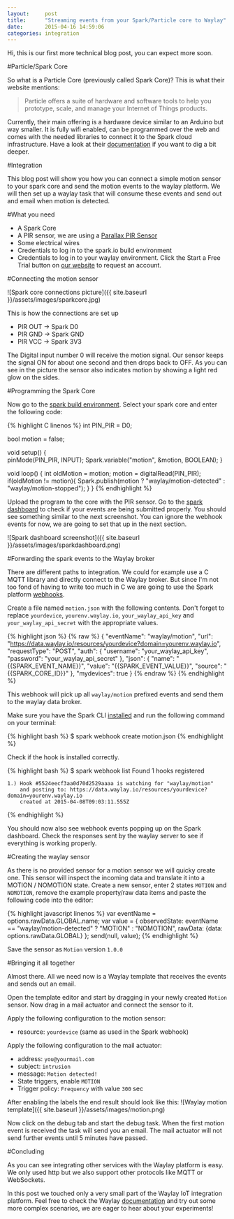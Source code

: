 ```yaml
---
layout:     post
title:      "Streaming events from your Spark/Particle core to Waylay"
date:       2015-04-16 14:59:06
categories: integration
---
```

Hi, this is our first more technical blog post, you can expect more soon.

#Particle/Spark Core

So what is a Particle Core (previously called Spark Core)?
This is what their website mentions:

> Particle offers a suite of hardware and software tools to help you
> prototype, scale, and manage your Internet of Things products.

Currently, their main offering is a hardware device similar to an Arduino but way smaller. It is fully wifi enabled, can be programmed over the web and comes with the needed libraries to connect it to the Spark cloud infrastructure. Have a look at their [documentation][sparkdocs] if you want to dig a bit deeper.

#Integration

This blog post will show you how you can connect a simple motion sensor to
your spark core and send the motion events to the waylay platform. We will then
set up a waylay task that will consume these events and send out and email when
motion is detected.

#What you need

* A Spark Core
* A PIR sensor, we are using a [Parallax PIR Sensor][parallax-pir]
* Some electrical wires
* Credentials to log in to the spark.io build environment
* Credentials to log in to your waylay environment. Click the Start a Free Trial button on [our website][waylayio] to request an account.

#Connecting the motion sensor

![Spark core connections picture]({{ site.baseurl }}/assets/images/sparkcore.jpg)

This is how the connections are set up

* PIR OUT &rarr; Spark D0
* PIR GND &rarr; Spark GND
* PIR VCC &rarr; Spark 3V3

The Digital input number 0 will receive the motion signal. Our sensor keeps the
signal ON for about one second and then drops back to OFF. As you can see in the
picture the sensor also indicates motion by showing a light red glow on the
sides.

#Programming the Spark Core

Now go to the [spark build environment][sparkdev]. Select your spark core and
enter the following code:

{% highlight C linenos %}
int PIN_PIR = D0;

bool motion = false;

void setup()
{  
    pinMode(PIN_PIR, INPUT);
    Spark.variable("motion", &motion, BOOLEAN);
}

void loop()
{
    int oldMotion = motion;
    motion = digitalRead(PIN_PIR);
    if(oldMotion != motion){
        Spark.publish(motion ? "waylay/motion-detected" : "waylay/motion-stopped");
    }
}
{% endhighlight %}

Upload the program to the core with the PIR sensor. Go to the
[spark dashboard][sparkdashboard] to check if your events are being submitted
properly. You should see something similar to the next screenshot. You can ignore the webhook events for now, we are going to set that up in the next section.

![Spark dashboard screenshot]({{ site.baseurl }}/assets/images/sparkdashboard.png)

#Forwarding the spark events to the Waylay broker

There are different paths to integration. We could for example use a C MQTT
library and directly connect to the Waylay broker. But since I'm not too fond
of having to write too much in C we are going to use the Spark platform
[webhooks][sparkwebhooks].

Create a file named `motion.json` with the following contents. Don't forget to
replace `yourdevice`, `yourenv.waylay.io`, `your_waylay_api_key` and `your_waylay_api_secret`
with the appropriate values.

{% highlight json %}
{% raw %}
{
  "eventName": "waylay/motion",
  "url": "https://data.waylay.io/resources/yourdevice?domain=yourenv.waylay.io",
  "requestType": "POST",
  "auth": {
    "username": "your_waylay_api_key",
    "password": "your_waylay_api_secret"
  },
  "json": {
        "name": "{{SPARK_EVENT_NAME}}",
        "value": "{{SPARK_EVENT_VALUE}}",
        "source": "{{SPARK_CORE_ID}}"
  },
  "mydevices": true
}
{% endraw %}
{% endhighlight %}

This webhook will pick up all `waylay/motion` prefixed events and send them to
the waylay data broker.

Make sure you have the Spark CLI [installed][sparkcli] and run the following
command on your terminal:

{% highlight bash %}
$ spark webhook create motion.json
{% endhighlight %}

Check if the hook is installed correctly.

{% highlight bash %}
$ spark webhook list
Found 1 hooks registered

    1.) Hook #5524eecf3aa0d70d2529aaaa is watching for "waylay/motion"
        and posting to: https://data.waylay.io/resources/yourdevice?domain=yourenv.waylay.io
        created at 2015-04-08T09:03:11.555Z
{% endhighlight %}  

You should now also see webhook events popping up on the Spark dashboard. Check
the responses sent by the waylay server to see if everything is working properly.

#Creating the waylay sensor

As there is no provided sensor for a motion sensor we will quicky create one.
This sensor will inspect the incoming data and translate it into a MOTION /
NOMOTION state.
Create a new sensor, enter 2 states `MOTION` and `NOMOTION`, remove the example
property/raw data items and paste the following code into the editor:

{% highlight javascript linenos %}
var eventName = options.rawData.GLOBAL.name;
var value = {
    observedState: eventName == "waylay/motion-detected" ? "MOTION" : "NOMOTION",
    rawData: {data: options.rawData.GLOBAL}
};
send(null, value);
{% endhighlight %}

Save the sensor as `Motion` version `1.0.0`

#Bringing it all together

Almost there. All we need now is a Waylay template that receives the events and
sends out an email.

Open the template editor and start by dragging in your newly created `Motion`
sensor. Now drag in a mail actuator and connect the sensor to it.

Apply the following configuration to the motion sensor:

* resource: `yourdevice` (same as used in the Spark webhook)

Apply the following configuration to the mail actuator:

* address: `you@yourmail.com`
* subject: `intrusion`
* message: `Motion detected!`
* State triggers, enable `MOTION`
* Trigger policy: `Frequency` with value `300` sec

After enabling the labels the end result should look like this:
![Waylay motion template]({{ site.baseurl }}/assets/images/motion.png)

Now click on the debug tab and start the debug task. When the first motion event
is received the task will send you an email. The mail actuator will not send
further events until 5 minutes have passed.

#Concluding

As you can see integrating other services with the Waylay platform is easy.
We only used http but we also support other protocols like MQTT or WebSockets.

In this post we touched only a very small part of the Waylay IoT integration
platform. Feel free to check the Waylay [documentation][waylaydocs] and try out some more
complex scenarios, we are eager to hear about your experiments!


[waylayio]:       https://www.waylay.io/
[waylaydocs]:     https://docs.waylay.io/
[sparkio]:        https://www.spark.io/
[sparkdocs]:      http://docs.spark.io/
[sparkdev]:       https://build.spark.io
[sparkdashboard]: https://dashboard.spark.io/
[sparkwebhooks]:  http://docs.spark.io/webhooks/
[sparkcli]:       http://docs.spark.io/cli
[parallax-pir]:   https://www.parallax.com/product/555-28027
